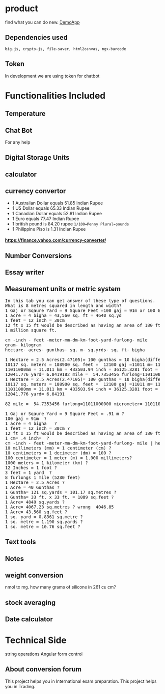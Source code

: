 # product
find what you can do new.
[DemoApp](https://sunny7899.github.io/units/)
## Dependencies used
`big.js, crypto-js, file-saver, html2canvas, ngx-barcode`

## Token
In development we are using token for chatbot

# Functionalities Included

## Temperature

## Chat Bot
For any help

## Digital Storage Units

## calculator

## currency convertor
* 1 Australian Dollar equals 51.85 Indian Rupee
* 1 US Dollar equals  65.33 Indian Rupee
* 1 Canadian Dollar equals 52.81 Indian Rupee
* 1 Euro equals 77.47 Indian Rupee
* 1 british pound is 84.20 rupee `1/100=Penny Plural=pounds `
* 1 Philippine Piso is 1.31 Indian Rupee

#### https://finance.yahoo.com/currency-converter/

## Number Conversions

## Essay writer

## Measurement units or metric system
<pre>
In this tab you can get answer of these type of questions.
What is 8 metres squared in length and width?
1 Gaj or Sqaure Yard = 9 Square Feet =100 gaj = 91m or 100 Gaj = 900 Square Feet
1 acre = 4 bigha = 43,560 sq. ft = 4640 sq.yd 
1 feet = 12 inch = 30cm
12 ft x 15 ft would be described as having an area of 180 ft² 
1 million square ft.

cm -inch - feet -meter-mm-dm-km-foot-yard-furlong- mile
gram- kilogram
hectare- acres- gunthas- sq. m- sq.yrds- sq. ft- bigha

1 Hectare = 2.5 Acres(2.47105)= 100 gunthas = 10 bigha(differrent at different place) =  12100 sq. yards ..
10117 sq. meters = 108900 sq. feet =  12100 gaj =11011 m= 1101100cm ..
11011000mm = 11.011 km = 433503.94 inch = 36125.3281 foot = 110110dm ..
12041.776 yard= 6.8419182 mile =  54.7353456 furlong=11011000000 micrometer= 11011000000000 nanometer
1 Hectare = 2.5 Acres(2.47105)= 100 gunthas = 10 bigha(differrent at different place) =  12100 sq. yards ..
10117 sq. meters = 108900 sq. feet =  12100 gaj =11011 m= 1101100cm ..
11011000mm = 11.011 km = 433503.94 inch = 36125.3281 foot = 110110dm ..
12041.776 yard= 6.84191

82 mile =  54.7353456 furlong=11011000000 micrometer= 11011000000000 nanometer

1 Gaj or Sqaure Yard = 9 Square Feet = .91 m ?
100 gaj = 91m  ?
1 acre = 4 bigha   ?
1 feet = 12 inch = 30cm ?
12 ft x 15 ft would be described as having an area of 180 ft² ?
1 cm= .4 inch=  ?
cm -inch - feet -meter-mm-dm-km-foot-yard-furlong- mile | hectare- acres- gunthas- sq. m- sq.yrds- sq. ft- bigha
10 millimeters (mm) = 1 centimeter (cm) ?
10 centimeters = 1 decimeter (dm) = 100 ?
100 centimeter = 1 meter (m) = 1,000 millimeters?
1000 meters = 1 kilometer (km) ?
12 Inches = 1 foot ?
3 feet = 1 yard  ?
8 furlongs 1 mile (5280 feet)  
1 Hectare = 2.5 Acres ?
1 Acre = 40 Gunthas ?
1 Guntha= 121 sq.yards = 101.17 sq.metres ?
1 Guntha= 33 ft. x 33 ft. = 1089 sq.feet ?
1 Acre= 4840 sq.yards ?
1 Acre= 4067.23 sq.metres ? wrong  4046.85
1 Acre= 43,560 sq.feet ?
1 sq. yard = 0.8361 sq.metre ?
1 sq. metre = 1.190 sq.yards ?
1 sq. metre = 10.76 sq.feet ?
</pre>
## Text tools

## Notes

## weight conversion
nmol to mg.
how many grams of silicone in 261 cu cm?

## stock averaging

## Date calculator
# Technical Side

string operations
Angular form control

## About conversion forum 
This project helps you in International exam preparation.
This project helps you in Trading.

